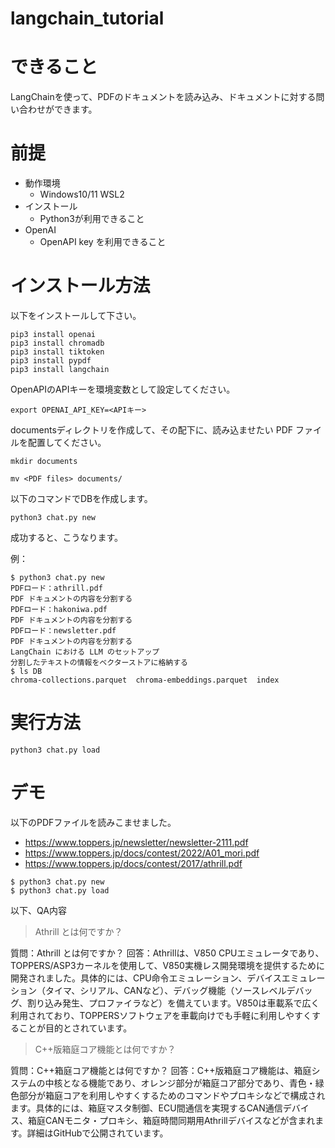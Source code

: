 # langchain_tutorial

# できること

LangChainを使って、PDFのドキュメントを読み込み、ドキュメントに対する問い合わせができます。

# 前提

* 動作環境
  * Windows10/11 WSL2
* インストール
  * Python3が利用できること
* OpenAI
  * OpenAPI key を利用できること

# インストール方法

以下をインストールして下さい。

```
pip3 install openai
pip3 install chromadb 
pip3 install tiktoken
pip3 install pypdf
pip3 install langchain
```

OpenAPIのAPIキーを環境変数として設定してください。

```
export OPENAI_API_KEY=<APIキー>
```

documentsディレクトリを作成して、その配下に、読み込ませたい PDF ファイルを配置してください。

```
mkdir documents
```

```
mv <PDF files> documents/
```

以下のコマンドでDBを作成します。

```
python3 chat.py new
```

成功すると、こうなります。

例：
```
$ python3 chat.py new
PDFロード：athrill.pdf
PDF ドキュメントの内容を分割する
PDFロード：hakoniwa.pdf
PDF ドキュメントの内容を分割する
PDFロード：newsletter.pdf
PDF ドキュメントの内容を分割する
LangChain における LLM のセットアップ
分割したテキストの情報をベクターストアに格納する
$ ls DB
chroma-collections.parquet  chroma-embeddings.parquet  index
```

# 実行方法

```
python3 chat.py load
```

# デモ

以下のPDFファイルを読みこませました。

* https://www.toppers.jp/newsletter/newsletter-2111.pdf
* https://www.toppers.jp/docs/contest/2022/A01_mori.pdf
* https://www.toppers.jp/docs/contest/2017/athrill.pdf

```
$ python3 chat.py new
$ python3 chat.py load
```

以下、QA内容

> Athrill とは何ですか？

質問：Athrill とは何ですか？
回答：Athrillは、V850 CPUエミュレータであり、TOPPERS/ASP3カーネルを使用して、V850実機レス開発環境を提供するために開発されました。具体的には、CPU命令エミュレーション、デバイスエミュレーション（タイマ、シリアル、CANなど）、デバッグ機能（ソースレベルデバッグ、割り込み発生、プロファイラなど）を備えています。V850は車載系で広く利用されており、TOPPERSソフトウェアを車載向けでも手軽に利用しやすくすることが目的とされています。

> C++版箱庭コア機能とは何ですか？

質問：C++箱庭コア機能とは何ですか？
回答：C++版箱庭コア機能は、箱庭システムの中核となる機能であり、オレンジ部分が箱庭コア部分であり、青色・緑色部分が箱庭コアを利用しやすくするためのコマンドやプロキシなどで構成されます。具体的には、箱庭マスタ制御、ECU間通信を実現するCAN通信デバイス、箱庭CANモニタ・プロキシ、箱庭時間同期用Athrillデバイスなどが含まれます。詳細はGitHubで公開されています。

